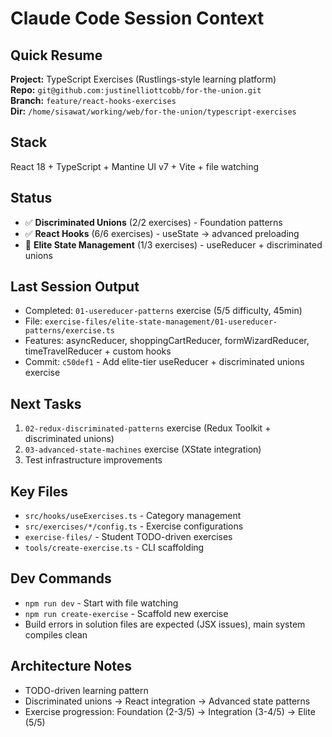 # Claude Code Session Context

## Quick Resume
**Project:** TypeScript Exercises (Rustlings-style learning platform)  
**Repo:** `git@github.com:justinelliottcobb/for-the-union.git`  
**Branch:** `feature/react-hooks-exercises`  
**Dir:** `/home/sisawat/working/web/for-the-union/typescript-exercises`

## Stack
React 18 + TypeScript + Mantine UI v7 + Vite + file watching

## Status
- ✅ **Discriminated Unions** (2/2 exercises) - Foundation patterns
- ✅ **React Hooks** (6/6 exercises) - useState → advanced preloading  
- 🚧 **Elite State Management** (1/3 exercises) - useReducer + discriminated unions

## Last Session Output
- Completed: `01-usereducer-patterns` exercise (5/5 difficulty, 45min)
- File: `exercise-files/elite-state-management/01-usereducer-patterns/exercise.ts`
- Features: asyncReducer, shoppingCartReducer, formWizardReducer, timeTravelReducer + custom hooks
- Commit: `c50def1` - Add elite-tier useReducer + discriminated unions exercise

## Next Tasks
1. `02-redux-discriminated-patterns` exercise (Redux Toolkit + discriminated unions)
2. `03-advanced-state-machines` exercise (XState integration)
3. Test infrastructure improvements

## Key Files
- `src/hooks/useExercises.ts` - Category management
- `src/exercises/*/config.ts` - Exercise configurations  
- `exercise-files/` - Student TODO-driven exercises
- `tools/create-exercise.ts` - CLI scaffolding

## Dev Commands
- `npm run dev` - Start with file watching
- `npm run create-exercise` - Scaffold new exercise
- Build errors in solution files are expected (JSX issues), main system compiles clean

## Architecture Notes
- TODO-driven learning pattern
- Discriminated unions → React integration → Advanced state patterns
- Exercise progression: Foundation (2-3/5) → Integration (3-4/5) → Elite (5/5)